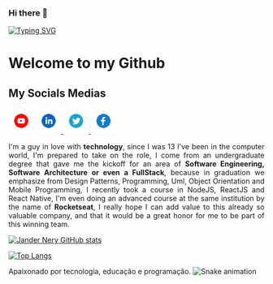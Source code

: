 ### Hi there 👋

[![Typing SVG](https://readme-typing-svg.demolab.com?font=Fira+Code&duration=3000&pause=500&random=false&width=435&lines=%3C+Welcome+%2F%3E;%3C+My+name+is+Jander+Nery+%2F%3E;%3C+I'm+a+Software+Developer+%2F%3E;%3C+FullStack+%2F%3E)](https://git.io/typing-svg)

# Welcome to my Github

## My Socials Medias

<div style="width:100%">
<a href="https://www.youtube.com/channel/UCr5fGhSnZV7eqfDYcV09XOQ" target="_blank"><img src="https://github.com/jnerydesigner/jnerydesigner/blob/main/youtube.svg" width="50"></a>  
<a href="https://www.linkedin.com/in/jander-nery" target="_blank"><img src="https://github.com/jnerydesigner/jnerydesigner/blob/main/linkedin.svg" width="50">
</a>
  <a href="https://twitter.com/JNeryDesigner" target="_blank"><img src="https://github.com/jnerydesigner/jnerydesigner/blob/main/twitter.svg" width="50">
</a>
  <a href="https://www.facebook.com/jander.nery" target="_blank"><img src="https://github.com/jnerydesigner/jnerydesigner/blob/main/facebook.svg" width="50">
</a>
</div>

<div>
  <p style="text-align: justify">I'm a guy in love with <strong>technology</strong>, since I was 13 I've been in the computer world, I'm prepared to take on the role, I come from an undergraduate degree that gave me the kickoff for an area of <strong>Software Engineering, Software Architecture or even a FullStack</strong>, because in graduation we emphasize from Design Patterns, Programming, Uml, Object Orientation and Mobile Programming, I recently took a course in NodeJS, ReactJS and React Native, I'm even doing an advanced course at the same institution by the name of <strong>Rocketseat</strong>, I really hope I can add value to this already so valuable company, and that it would be a great honor for me to be part of this winning team.
  </p>
</div>

[![Jander Nery GitHub stats](https://github-readme-stats.vercel.app/api?username=jnerydesigner&show_icons=true&theme=dracula)](https://github.com/jnerydesigner)
 
 
[![Top Langs](https://github-readme-stats.vercel.app/api/top-langs/?username=jnerydesigner&theme=dracula)](https://github.com/jnerydesigner)




<!--
**jnerydesigner/jnerydesigner** is a ✨ _special_ ✨ repository because its `README.md` (this file) appears on your GitHub profile.

Here are some ideas to get you started:

🔭 I’m currently working on ...
- 🌱 I’m currently learning ...
- 👯 I’m looking to collaborate on ...
- 🤔 I’m looking for help with ...
- 💬 Ask me about ...
- 📫 How to reach me: ...
- 😄 Pronouns: ...
- ⚡ Fun fact: ...
-->

Apaixonado por tecnologia, educação e programação.
![Snake animation](https://github.com/jnerydesigner/jnerydesigner/blob/output/github-contribution-grid-snake.svg)
